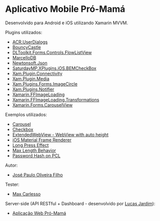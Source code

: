 # Aplicativo Mobile Pró-Mamá 

Desenvolvido para Android e iOS utilizando Xamarin MVVM.


Plugins utilizados:
- [ACR.UserDialogs](https://www.nuget.org/packages/Acr.UserDialogs/)
- [BouncyCastle](https://www.nuget.org/packages/BouncyCastle/)
- [DLToolkit.Forms.Controls.FlowListView](https://www.nuget.org/packages/DLToolkit.Forms.Controls.FlowListView)
- [MarcelloDB](https://www.nuget.org/packages/MarcelloDB/)
- [Newtonsoft.Json](https://www.nuget.org/packages/Newtonsoft.Json/)
- [SaturdayMP.XPlugins.iOS.BEMCheckBox](https://www.nuget.org/packages/SaturdayMP.XPlugins.iOS.BEMCheckBox/)
- [Xam.Plugin.Connectivity](http://www.nuget.org/packages/Xam.Plugin.Connectivity)
- [Xam.Plugin.Media](http://www.nuget.org/packages/Xam.Plugin.Media)
- [Xam.Plugins.Forms.ImageCircle](https://www.nuget.org/packages/Xam.Plugins.Forms.ImageCircle)
- [Xam.Plugins.Notifier](https://www.nuget.org/packages/Xam.Plugins.Notifier/)
- [Xamarin.FFImageLoading](https://www.nuget.org/packages/Xamarin.FFImageLoading)
- [Xamarin.FFImageLoading.Transformations](https://www.nuget.org/packages/Xamarin.FFImageLoading.Transformations)
- [Xamarin.Forms.CarouselView](https://www.nuget.org/packages/Xamarin.Forms.CarouselView/)

Exemplos utilizados:
- [Carousel](http://hot-totem.com/blog/post/carouselview-pageindicators-xamarinforms)
- [Checkbox](https://alexdunn.org/2018/04/10/xamarin-tip-build-your-own-checkbox-in-xamarin-forms/)
- [ExtendedWebView - WebView with auto height](http://lukealderton.com/blog/posts/2016/may/autocustom-height-on-xamarin-forms-webview-for-android-and-ios/)
- [iOS Material Frame Renderer](https://alexdunn.org/2017/05/01/xamarin-tips-making-your-ios-frame-shadows-more-material/)
- [Long Press Effect](https://alexdunn.org/2017/12/27/xamarin-tip-xamarin-forms-long-press-effect/)
- [Max Length Behavior](https://forums.xamarin.com/discussion/19285/max-length-on-entry)
- [Password Hash on PCL](www.thomas-weller.de/en/a-secure-password-hashing-implementation-for-pcls/)

Autor:
- [José Paulo Oliveira Filho](https://github.com/agharium/)

Tester:
- [Max Carlesso](https://github.com/maxcarlesso)

Server-side (API RESTful + Dashboard - desenvolvido por [Lucas Jardim](https://github.com/lucasjardi/)):
- [Aplicação Web Pró-Mamá](https://github.com/lucasjardi/promama-alpha)
